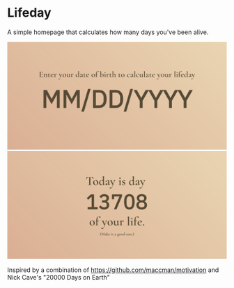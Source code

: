 # Lifeday
A simple homepage that calculates how many days you've been alive.

![](lifeday-card-dob.png)
![](lifeday-card-day.png)

Inspired by a combination of https://github.com/maccman/motivation and Nick Cave's "20000 Days on Earth"
